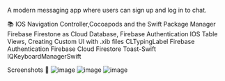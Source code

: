 

A modern messaging app where users can sign up and log in to chat.

📚
IOS Navigation Controller,Cocoapods and the Swift Package Manager
Firebase Firestone as Cloud Database, Firebase Authentication
IOS Table Views, Creating Custom UI with .xib files
CLTypingLabel
Firebase Authentication
Firebase Cloud Firestore
Toast-Swift
IQKeyboardManagerSwift

Screenshots 📸
![image](https://github.com/user-attachments/assets/d2adc66c-ca99-4d55-ac42-ed6fae870559)
![image](https://github.com/user-attachments/assets/b01a0de6-437a-416b-9400-3295eb156c1b)
![image](https://github.com/user-attachments/assets/9d2eca07-4292-468c-95b2-156d517c056d)

